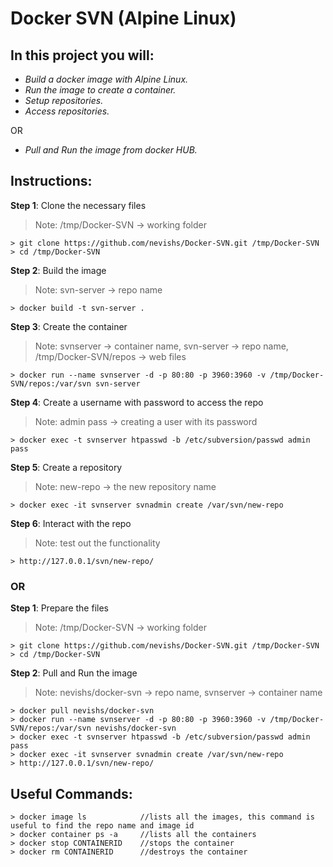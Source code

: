 # Docker SVN (Alpine Linux)

## In this project you will:

* _Build a docker image with Alpine Linux._
* _Run the image to create a container._
* _Setup repositories._
* _Access repositories._

OR 

* _Pull and Run the image from docker HUB._


## Instructions:

__Step 1__: Clone the necessary files
> Note: /tmp/Docker-SVN -> working folder
```
> git clone https://github.com/nevishs/Docker-SVN.git /tmp/Docker-SVN
> cd /tmp/Docker-SVN
```

__Step 2__: Build the image
> Note: svn-server -> repo name
```
> docker build -t svn-server .
```

__Step 3__: Create the container
> Note: svnserver -> container name, svn-server -> repo name, /tmp/Docker-SVN/repos -> web files
```
> docker run --name svnserver -d -p 80:80 -p 3960:3960 -v /tmp/Docker-SVN/repos:/var/svn svn-server
```

__Step 4__: Create a username with password to access the repo
> Note: admin pass -> creating a user with its password
```
> docker exec -t svnserver htpasswd -b /etc/subversion/passwd admin pass
```

__Step 5__: Create a repository
> Note: new-repo -> the new repository name
```
> docker exec -it svnserver svnadmin create /var/svn/new-repo
```

__Step 6__: Interact with the repo
> Note: test out the functionality
```
> http://127.0.0.1/svn/new-repo/
```


### OR


__Step 1__: Prepare the files
> Note: /tmp/Docker-SVN -> working folder
```
> git clone https://github.com/nevishs/Docker-SVN.git /tmp/Docker-SVN
> cd /tmp/Docker-SVN
```

__Step 2__: Pull and Run the image
> Note: nevishs/docker-svn -> repo name, svnserver -> container name
```
> docker pull nevishs/docker-svn
> docker run --name svnserver -d -p 80:80 -p 3960:3960 -v /tmp/Docker-SVN/repos:/var/svn nevishs/docker-svn
> docker exec -t svnserver htpasswd -b /etc/subversion/passwd admin pass
> docker exec -it svnserver svnadmin create /var/svn/new-repo
> http://127.0.0.1/svn/new-repo/
```


## Useful Commands:
```
> docker image ls            //lists all the images, this command is useful to find the repo name and image id
> docker container ps -a     //lists all the containers
> docker stop CONTAINERID    //stops the container
> docker rm CONTAINERID      //destroys the container
```

